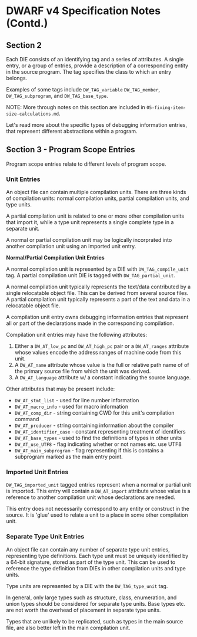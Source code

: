 # DWARF v4 Specification Notes (Contd.)

## Section 2

Each DIE consists of an identifying tag and a series of attributes. A single
entry, or a group of entries, provide a description of a corresponding entity
in the source program. The tag specifies the class to which an entry belongs.

Examples of some tags include `DW_TAG_variable` `DW_TAG_member`,
`DW_TAG_subprogram`, and `DW_TAG_base_type`.

NOTE: More through notes on this section are included in
`05-fixing-item-size-calculations.md`.

Let's read more about the specific types of debugging information entries, that
represent different abstractions within a program.

## Section 3 - Program Scope Entries

Program scope entries relate to different levels of program scope.

### Unit Entries

An object file can contain multiple compilation units. There are three kinds of
compilation units: normal compilation units, partial compilation units, and
type units.

A partial compilation unit is related to one or more other compilation units
that import it, while a type unit represents a single complete type in a
separate unit.

A normal or partial compilation unit may be logically incorprated into another
compilation unit using an imported unit entry.

__Normal/Partial Compilation Unit Entries__

A normal compilation unit is represented by a DIE with `DW_TAG_compile_unit`
tag. A partial compilation unit DIE is tagged with `DW_TAG_partial_unit`.

A normal compilation unit typically represents the text/data contributed by a
single relocatable object file. This can be derived from several source files.
A partial compilation unit typically represents a part of the text and data in
a relocatable object file.

A compilation unit entry owns debugging information entries that represent all
or part of the declarations made in the corresponding compilation.

Compilation unit entries may have the following attributes:

1. Either a `DW_AT_low_pc` and `DW_AT_high_pc` pair or a `DW_AT_ranges`
   attribute whose values encode the address ranges of machine code from this
   unit.
2. A `DW_AT_name` attribute whose value is the full or relative path name of
   of the primary source file from which the unit was derived.
3. A `DW_AT_language` attribute w/ a constant indicating the source language.

Other attributes that may be present include:

*  `DW_AT_stmt_list` - used for line number information
*  `DW_AT_macro_info` - used for macro information
*  `DW_AT_comp_dir` - string containing CWD for this unit's compilation command
*  `DW_AT_producer` - string containing information about the compiler
*  `DW_AT_identifier_case` - constant representing treatment of identifiers
*  `DW_AT_base_types` - used to find the definitions of types in other units
*  `DW_AT_use_UTF8` - flag indicating whether or not names etc. use UTF8
*  `DW_AT_main_subprogram` - flag representing if this is contains a subprogram marked as the main entry point.

### Imported Unit Entries

`DW_TAG_imported_unit` tagged entries represent when a normal or partial unit
is imported. This entry will contain a `DW_AT_import` attribute whose value is
a reference to another compilation unit whose declarations are needed.

This entry does not necessarily correspond to any entity or construct in the
source. It is 'glue' used to relate a unit to a place in some other compilation
unit.

### Separate Type Unit Entries

An object file can contain any number of separate type unit entries,
representing type definitions. Each type unit must be uniquely identified by
a 64-bit signature, stored as part of the type unit. This can be used to
reference the type definition from DIEs in other compilation units and type
units.

Type units are represented by a DIE with the `DW_TAG_type_unit` tag.

In general, only large types such as structure, class, enumeration, and union
types should be considered for separate type units. Base types etc. are not
worth the overhead of placement in separate type units.

Types that are unlikely to be replicated, such as types in the main source
file, are also better left in the main compilation unit.

